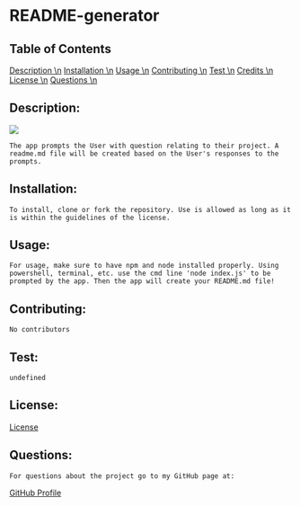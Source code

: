 # README-generator

## Table of Contents

  [Description \n](#description)
  [Installation \n](#installation)
  [Usage \n](#usage)
  [Contributing \n](#contributing)
  [Test \n](#test)
  [Credits \n](#credits)
  [License \n](#license)
  [Questions \n](#questions)

  ## Description:
  ![]("./exampleREADME/demo.mp4")

    The app prompts the User with question relating to their project. A readme.md file will be created based on the User's responses to the prompts.
  ## Installation: 
    To install, clone or fork the repository. Use is allowed as long as it is within the guidelines of the license.
  ## Usage:
    For usage, make sure to have npm and node installed properly. Using powershell, terminal, etc. use the cmd line 'node index.js' to be prompted by the app. Then the app will create your README.md file!
  ## Contributing: 
    No contributors
  ## Test: 
    undefined
  ## License:  

  [License](https://opensource.org/licenses/MIT)

  ## Questions: 
    For questions about the project go to my GitHub page at:

  [GitHub Profile](https://github.com/Nardacyon)
